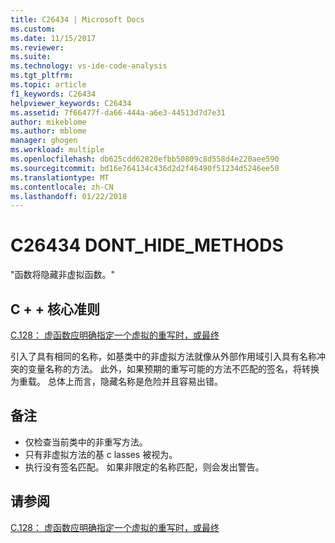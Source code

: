 ```yaml
---
title: C26434 | Microsoft Docs
ms.custom: 
ms.date: 11/15/2017
ms.reviewer: 
ms.suite: 
ms.technology: vs-ide-code-analysis
ms.tgt_pltfrm: 
ms.topic: article
f1_keywords: C26434
helpviewer_keywords: C26434
ms.assetid: 7f66477f-da66-444a-a6e3-44513d7d7e31
author: mikeblome
ms.author: mblome
manager: ghogen
ms.workload: multiple
ms.openlocfilehash: db625cdd62820efbb50809c8d558d4e220aee590
ms.sourcegitcommit: bd16e764134c436d2d2f46490f51234d5246ee50
ms.translationtype: MT
ms.contentlocale: zh-CN
ms.lasthandoff: 01/22/2018
---
```

# <a name="c26434-donthidemethods"></a>C26434 DONT_HIDE_METHODS

"函数将隐藏非虚拟函数。"

## <a name="c-core-guidelines"></a>C + + 核心准则

[C.128： 虚函数应明确指定一个虚拟的重写时，或最终](https://github.com/isocpp/CppCoreGuidelines/blob/master/CppCoreGuidelines.md)

引入了具有相同的名称，如基类中的非虚拟方法就像从外部作用域引入具有名称冲突的变量名称的方法。 此外，如果预期的重写可能的方法不匹配的签名，将转换为重载。 总体上而言，隐藏名称是危险并且容易出错。

## <a name="remarks"></a>备注

- 仅检查当前类中的非重写方法。
- 只有非虚拟方法的基 c lasses 被视为。
- 执行没有签名匹配。 如果非限定的名称匹配，则会发出警告。

## <a name="see-also"></a>请参阅

[C.128： 虚函数应明确指定一个虚拟的重写时，或最终](https://github.com/isocpp/CppCoreGuidelines/blob/master/CppCoreGuidelines.md)
